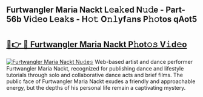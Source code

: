 ## Furtwangler Maria Nackt L𝚎a𝚔ed N𝚞𝚍e - Part-56b Vi𝚍𝚎o L𝚎a𝚔s - H𝚘𝚝 O𝚗𝚕yf𝚊ns P𝚑𝚘tos qAot5

# <h2><a href="http://kf671mq.oniu.top/?m=Furtwangler+Maria+Nackt">🔗👉 🔴 Furtwangler Maria Nackt P𝚑ot𝚘𝚜 V𝚒d𝚎o</a></h2>

[![Furtwangler Maria Nackt Nu𝚍e𝚜](https://i.imgur.com/0qMVB7G.gif)](http://kf671mq.oniu.top/?m=Furtwangler+Maria+Nackt)
Web-based artist and dance performer Furtwangler Maria Nackt, recognized for publishing dance and lifestyle tutorials through solo and collaborative dance acts and brief films. The public face of Furtwangler Maria Nackt exudes a friendly and approachable energy, but the depths of his personal life remain a captivating mystery.  
